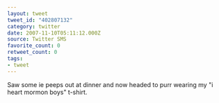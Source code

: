 ```yaml
---
layout: tweet
tweet_id: "402807132"
category: twitter
date: 2007-11-10T05:11:12.000Z
source: Twitter SMS
favorite_count: 0
retweet_count: 0
tags:
- tweet
---
```


Saw some ie peeps out at dinner and now headed to purr wearing my "i heart mormon boys" t-shirt.
